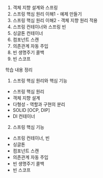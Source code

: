  1. 객체 지향 설계와 스프링
 2. 스프링 핵심 원리 이해1 - 예제 만들기
 3. 스프링 핵심 원리 이해2 - 객체 지향 원리 적용
 4. 스프링 컨테이너와 스프링 빈
 5. 싱글톤 컨테이너
 6. 컴포넌트 스캔
 7. 의존관계 자동 주입
 8. 빈 생명주기 콜백
 9. 빈 스코프


학습 내용 정리
1. 스프링 핵심 원리와 핵심 기능
- 스프링 핵심 원리
- 객체 지향 설계
- 다형성 - 역할과 구현의 분리
- SOLID [OCP, DIP]
- DI 컨테이너
2. 스프링 핵심 기능
- 스프링 컨테이너, 빈
- 싱글톤
- 컴포넌트 스캔
- 의존관계 자동 주입
- 빈 생명주기 콜백
- 빈 스코프
